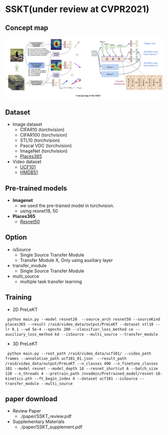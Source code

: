 SSKT(under review at CVPR2021)
================================

Concept map
-----------
![concept](./img/concept_map.png)

Dataset
-------
* Image dataset
  * CIFAR10 (torchvision)
  * CIFAR100 (torchvision)
  * STL10 (torchvision)
  * Pascal VOC (torchvision)
  * ImageNet (torchvision)
  * [Places365](http://places2.csail.mit.edu/download.html)
* Video dataset
  * [UCF101](https://www.crcv.ucf.edu/data/UCF101.php)
  * [HMDB51](https://serre-lab.clps.brown.edu/resource/hmdb-a-large-human-motion-database/)

Pre-trained models
------------------
* __Imagenet__
  * we used the pre-trained model in torchvision. 
  * using resnet18, 50
* __Places365__
  * [Resnet50](https://github.com/CSAILVision/places365)

Option 
--------
* isSource
  * Single Source Transfer Module
  * Transfer Module X, Only using auxiliary layer
* transfer_module 
  * Single Source Transfer Module
* multi_source 
  * multiple task transfer learning

Training
--------
* 2D PreLeKT
```
 python main.py --model resnet20  --source_arch resnet50 --sourceKind places365 --result /raid/video_data/output/PreLeKT --dataset stl10 --lr 0.1 --wd 5e-4 --epochs 200 --classifier_loss_method ce --auxiliary_loss_method kd --isSource --multi_source --transfer_module
```

* 3D PreLeKT 
```
 python main.py --root_path /raid/video_data/ucf101/ --video_path frames --annotation_path ucf101_01.json  --result_path /raid/video_data/output/PreLeKT --n_classes 400 --n_finetune_classes 101 --model resnet --model_depth 18 --resnet_shortcut A --batch_size 128 --n_threads 4 --pretrain_path /nvadmin/Pretrained_model/resnet-18-kinetics.pth --ft_begin_index 4 --dataset ucf101 --isSource --transfer_module --multi_source
```

paper download
--------------
* Review Paper
  * ./paper/SSKT_review.pdf
* Supplementary Materials
  * ./paper/SSKT_supplement.pdf

